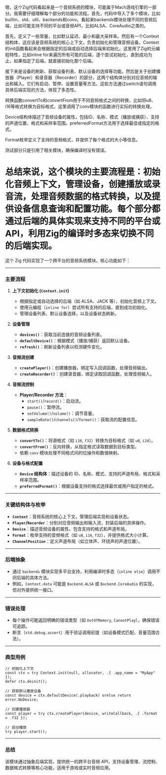 嗯，这个Zig代码看起来是一个音频系统的模块，可能属于Mach游戏引擎的一部分。我需要仔细理解每个部分的功能和流程。首先，代码中导入了多个模块，比如builtin、std、util、backends和conv。看起来backends模块处理不同的音频后端，比如可能支持不同的平台或音频API，比如ALSA、CoreAudio之类的。

首先，定义了一些常量，比如默认延迟、最小和最大采样率。然后有一个Context结构体，这应该是音频系统的核心上下文，负责初始化和管理音频设备。Context的init函数看起来会根据指定的后端或自动选择后端来初始化。这里用了Zig的元编程特性，比如inline for来遍历所有可能的后端，逐个尝试初始化，直到成功为止。如果指定了后端，就直接初始化那个后端。

接下来是设备的刷新、获取设备列表、默认设备的选择等功能。然后是关于创建播放器（Player）和录音器（Recorder）的部分，这两个结构体分别对应音频的输出和输入。它们有启动、暂停、设置音量等方法。这些方法通过switch语句调用具体后端实现的方法，体现了多态性。

转换函数convertTo和convertFrom用于不同音频格式之间的转换，比如将u8、i16等格式转换为目标格式，这里调用了conv模块的函数进行实际的转换处理。

Device结构体描述了音频设备的属性，包括ID、名称、模式（播放或捕获）、支持的声道位置、格式和采样率范围。preferredFormat方法用于选择最佳或指定的格式。

Format枚举定义了支持的音频格式，并提供了每个格式的大小等信息。

测试部分只是引用了相关模块，确保编译时没有错误。

总结来说，这个模块的主要流程是：初始化音频上下文，管理设备，创建播放或录音流，处理音频数据的格式转换，以及提供设备信息查询和配置功能。每个部分都通过后端的具体实现来支持不同的平台或API，利用Zig的编译时多态来切换不同的后端实现。
================================================
这个 Zig 代码实现了一个跨平台的音频系统模块，核心功能如下：

---

### **主要流程**
1. **上下文初始化 (`Context.init`)**  
   - 根据指定或自动选择的后端（如 ALSA、JACK 等），初始化音频上下文。
   - 使用元编程（`inline for`）尝试所有支持的后端，直到成功初始化。
   - 管理设备列表、默认设备选择，以及设备状态刷新。

2. **设备管理**  
   - **`devices()`**：获取当前连接的音频设备列表。
   - **`defaultDevice()`**：根据模式（播放/捕获）返回默认设备。
   - **`refresh()`**：刷新设备列表以检测硬件变化。

3. **音频流创建**  
   - **`createPlayer()`**：创建播放器，绑定写入回调函数，处理音频输出。
   - **`createRecorder()`**：创建录音器，绑定读取回调函数，处理音频输入。

4. **音频流控制**  
   - **Player/Recorder 方法**：
     - `start()`/`record()`：启动流。
     - `pause()`：暂停流。
     - `setVolume()`/`volume()`：调节音量。
     - `sampleRate()`/`channels()`/`format()`：获取流的配置信息。

5. **数据格式转换**  
   - **`convertTo()`**：将源格式（如 `i16`, `f32`）转换为目标格式（如 `u8`, `i24`）。
   - **`convertFrom()`**：反向转换，从指定格式读取数据到目标类型。
   - 依赖 `conv` 模块处理不同格式间的位操作和数值映射。

6. **设备与格式配置**  
   - **`Device` 结构体**：描述设备的 ID、名称、模式、支持的声道布局、格式和采样率范围。
   - **`preferredFormat()`**：根据设备支持的格式选择最优或用户指定的格式。

---

### **关键结构体与枚举**
- **`Context`**：音频系统的核心上下文，管理后端实现和设备状态。
- **`Player`/`Recorder`**：分别对应音频输出和输入流，封装后端的具体操作。
- **`Device`**：描述音频设备的属性，包含支持的格式和声道布局。
- **`Format`**：枚举支持的音频格式（如 `u8`, `i16`, `f32`），并提供格式大小计算。
- **`ChannelPosition`**：定义声道布局（如立体声、环绕声的声道位置）。

---

### **后端抽象**
- 通过 `backends` 模块实现多平台支持，利用编译时多态（`inline else`）调用不同后端的具体方法。
- 例如，`Context.data` 可能是 `Backend.ALSA` 或 `Backend.CoreAudio` 的实现，但对外提供统一接口。

---

### **错误处理**
- 每个操作可能返回明确的错误类型（如 `OutOfMemory`, `CannotPlay`），确保错误可追踪。
- 断言（`std.debug.assert`）用于验证调用前提（如设备模式匹配、音量范围合法）。

---

### **典型用例**
```zig
// 初始化上下文
const ctx = try Context.init(null, allocator, .{ .app_name = "MyApp" });
defer ctx.deinit();

// 获取默认播放设备
const device = ctx.defaultDevice(.playback) orelse return error.NoDevice;

// 创建播放器
const player = try ctx.createPlayer(device, writeCallback, .{ .format = .f32 });

// 启动播放
try player.start();
```

---

### **总结**
该模块通过抽象后端实现，提供统一的跨平台音频 API，支持设备管理、流控制、数据格式转换等核心功能，适用于游戏或实时音频应用。